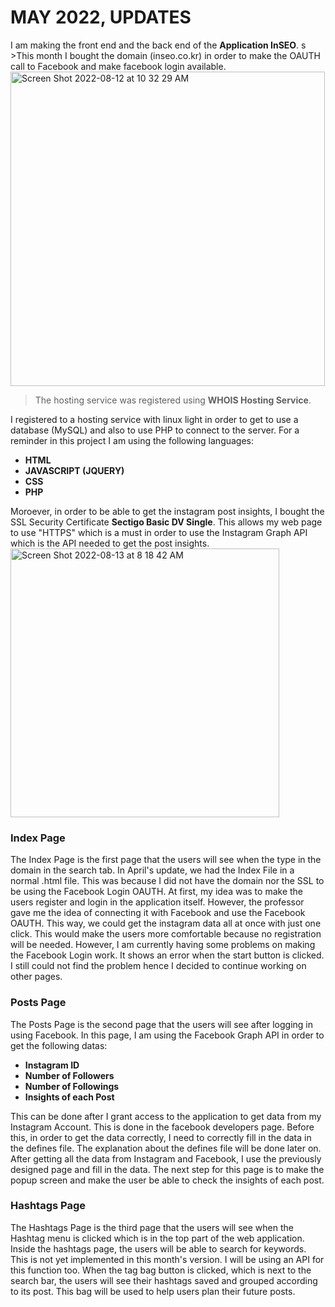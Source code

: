 <h1>MAY 2022, UPDATES</h1>
I am making the front end and the back end of the <b>Application InSEO</b>.
s
>This month I bought the domain (inseo.co.kr) in order to make the OAUTH call to Facebook and make facebook login available.

<img width="503" alt="Screen Shot 2022-08-12 at 10 32 29 AM" src="https://user-images.githubusercontent.com/101083759/184268885-c6f799b1-e598-43ba-927e-1a51a88df645.png">

>The hosting service was registered using **WHOIS Hosting Service**.

I registered to a hosting service with linux light in order to get to use a database (MySQL) and also to use PHP to connect to the server. For a reminder in this project I am using the following languages:<br>
   - **HTML**<br>
   - **JAVASCRIPT (JQUERY)**<br>
   - **CSS**<br>
   - **PHP**<br>

Moroever, in order to be able to get the instagram post insights, I bought the SSL Security Certificate **Sectigo Basic DV Single**. This allows my web page to use "HTTPS" which is a must in order to use the Instagram Graph API which is the API needed to get the post insights. 
<img width="430" alt="Screen Shot 2022-08-13 at 8 18 42 AM" src="https://user-images.githubusercontent.com/101083759/184456058-1bb5c2fc-9291-4f6c-af84-657109159a7f.png">

<h3>Index Page</h3>
The Index Page is the first page that the users will see when the type in the domain in the search tab. In April's update, we had the Index File in a normal .html file. This was because I did not have the domain nor the SSL to be using the Facebook Login OAUTH. At first, my idea was to make the users register and login in the application itself. However, the professor gave me the idea of connecting it with Facebook and use the Facebook OAUTH. This way, we could get the instagram data all at once with just one click. This would make the users more comfortable because no registration will be needed. 
However, I am currently having some problems on making the Facebook Login work. It shows an error when the start button is clicked. I still could not find the problem hence I decided to continue working on other pages.

<h3>Posts Page</h3>
The Posts Page is the second page that the users will see after logging in using Facebook. In this page, I am using the Facebook Graph API in order to get the following datas:<br>

   - **Instagram ID**
   - **Number of Followers**
   - **Number of Followings**
   - **Insights of each Post**


This can be done after I grant access to the application to get data from my Instagram Account. This is done in the facebook developers page. Before this, in order to get the data correctly, I need to correctly fill in the data in the defines file. The explanation about the defines file will be done later on.
After getting all the data from Instagram and Facebook, I use the previously designed page and fill in the data. The next step for this page is to make the popup screen and make the user be able to check the insights of each post. 

<h3>Hashtags Page</h3>
The Hashtags Page is the third page that the users will see when the Hashtag menu is clicked which is in the top part of the web application. Inside the hashtags page, the users will be able to search for keywords. This is not yet implemented in this month's version. I will be using an API for this function too. When the tag bag button is clicked, which is next to the search bar, the users will see their hashtags saved and grouped according to its post. This bag will be used to help users plan their future posts. 
